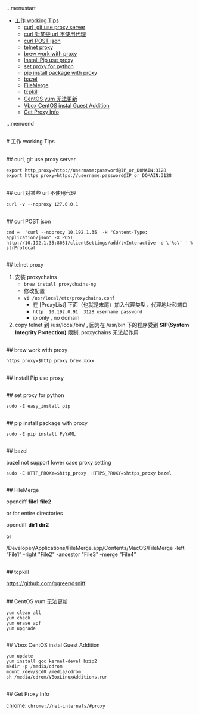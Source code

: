 ...menustart

 - [工作 working Tips](#5e36152a2ca8486c6434db9265f0a638)
	 - [curl, git use proxy server](#a96aeb959a8752f7651b158432def768)
	 - [curl 对某些 url 不使用代理](#b679a9a1692cc49ba9e914809bbe4f66)
	 - [curl POST json](#6e7f57f08bd46f2974f740a03f93d823)
	 - [telnet proxy](#345083ba0f34a9b30e91bb1e37094517)
	 - [brew work with proxy](#9158a77bfc692a7ddb411e8c41776b56)
	 - [Install Pip use proxy](#e6674e04c08bcf49fad7d19ca0d8a4bd)
	 - [set proxy for python](#7c3ae4a79fa7e554e876889719101165)
	 - [pip install package with proxy](#762fac82abbaaf86cfc10780f5b7cc58)
	 - [bazel](#24ef4c36ec66c15ef9f0c96fe27c0e0b)
	 - [FileMerge](#19a991a87a69e4435918f98d2ffc8421)
	 - [tcpkill](#0dcd3e0e4377857453bb9a2db4a20139)
	 - [CentOS yum 无法更新](#16c9778b7075982cf3d39ff738d292f0)
	 - [Vbox CentOS instal Guest Addition](#0afd0f413908f4cc7cddd138dde0ddd6)
	 - [Get Proxy Info](#ca07600a3602fddc156831a6716fae12)

...menuend


<h2 id="5e36152a2ca8486c6434db9265f0a638"></h2>
# 工作 working Tips

<h2 id="a96aeb959a8752f7651b158432def768"></h2>
## curl, git use proxy server

```
export http_proxy=http://username:password@IP_or_DOMAIN:3128
export https_proxy=https://username:password@IP_or_DOMAIN:3128
```

<h2 id="b679a9a1692cc49ba9e914809bbe4f66"></h2>
## curl 对某些 url 不使用代理

```
curl -v --noproxy 127.0.0.1
```

<h2 id="6e7f57f08bd46f2974f740a03f93d823"></h2>
## curl POST json

```
cmd =  'curl --noproxy 10.192.1.35  -H "Content-Type: application/json" -X POST  http://10.192.1.35:8081/clientSettings/add/tvInteractive -d \'%s\' ' %   strProtocal
```

<h2 id="345083ba0f34a9b30e91bb1e37094517"></h2>
## telnet proxy

1. 安装 proxychains
    - `brew install proxychains-ng` 
    - 修改配置
    - `vi /usr/local/etc/proxychains.conf`
        - 在 [ProxyList] 下面（也就是末尾）加入代理类型，代理地址和端口
        - `http  10.192.0.91  3128 username password`
        - ip only , no domain
2. copy telnet 到 /usr/local/bin/ , 因为在 /usr/bin 下的程序受到 **SIP(System Integrity Protection)** 限制, proxychains 无法起作用


<h2 id="9158a77bfc692a7ddb411e8c41776b56"></h2>
## brew work with proxy

```
https_proxy=$http_proxy brew xxxx
```

<h2 id="e6674e04c08bcf49fad7d19ca0d8a4bd"></h2>
## Install Pip use proxy
<h2 id="7c3ae4a79fa7e554e876889719101165"></h2>
## set proxy for python

```
sudo -E easy_install pip
```

<h2 id="762fac82abbaaf86cfc10780f5b7cc58"></h2>
## pip install package with proxy

```
sudo -E pip install PyYAML
```

<h2 id="24ef4c36ec66c15ef9f0c96fe27c0e0b"></h2>
## bazel 

bazel not support lower case proxy setting

```
sudo -E HTTP_PROXY=$http_proxy  HTTPS_PROXY=$https_proxy bazel 
```

<h2 id="19a991a87a69e4435918f98d2ffc8421"></h2>
## FileMerge

opendiff **file1** **file2**

or for entire directories

opendiff **dir1** **dir2**

or 

/Developer/Applications/FileMerge.app/Contents/MacOS/FileMerge -left “File1” -right "File2" -ancestor "File3" -merge "File4"



<h2 id="0dcd3e0e4377857453bb9a2db4a20139"></h2>
## tcpkill

https://github.com/ggreer/dsniff

<h2 id="16c9778b7075982cf3d39ff738d292f0"></h2>
## CentOS yum 无法更新 

```
yum clean all
yum check
yum erase apf
yum upgrade
```

<h2 id="0afd0f413908f4cc7cddd138dde0ddd6"></h2>
## Vbox CentOS instal Guest Addition

```
yum update
yum install gcc kernel-devel bzip2
mkdir -p /media/cdrom
mount /dev/scd0 /media/cdrom
sh /media/cdrom/VBoxLinuxAdditions.run
```

<h2 id="ca07600a3602fddc156831a6716fae12"></h2>
## Get Proxy Info

chrome: `chrome://net-internals/#proxy`
